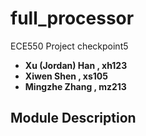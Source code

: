 # full_processor
ECE550 Project checkpoint5

- **Xu (Jordan) Han , xh123**
- **Xiwen Shen , xs105**
- **Mingzhe Zhang , mz213**

## Module Description

